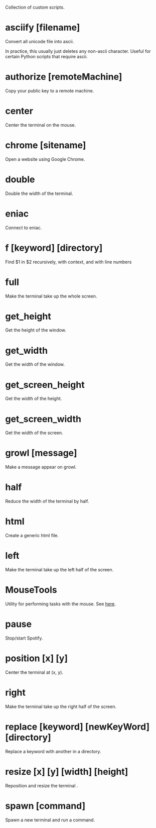 
Collection of custom scripts. 

# asciify [filename]

Convert all unicode file into ascii.

In practice, this usually just deletes any non-ascii character. Useful for certain Python scripts that require ascii.

# authorize [remoteMachine]

Copy your public key to a remote machine.

# center

Center the terminal on the mouse.

# chrome [sitename]

Open a website using Google Chrome.

# double

Double the width of the terminal.

# eniac

Connect to eniac.

# f [keyword] [directory]

Find $1 in $2 recursively, with context, and with line numbers

# full

Make the terminal take up the whole screen.

# get_height

Get the height of the window.

# get_width

Get the width of the window.

# get_screen_height

Get the width of the height.

# get_screen_width

Get the width of the screen.

# growl [message]

Make a message appear on growl.

# half

Reduce the width of the terminal by half.

# html

Create a generic html file.

# left

Make the terminal take up the left half of the screen.

# MouseTools

Utility for performing tasks with the mouse. See [here](http://www.hamsoftengineering.com/codeSharing/MouseTools/MouseTools.html).

# pause

Stop/start Spotify.

# position [x] [y]

Center the terminal at (x, y).

# right

Make the terminal take up the right half of the screen.

# replace [keyword] [newKeyWord] [directory]

Replace a keyword with another in a directory.

# resize [x] [y] [width] [height]

Reposition and resize the terminal .

# spawn [command]

Spawn a new terminal and run a command.
